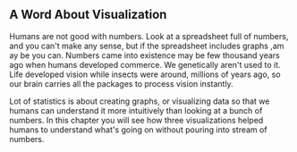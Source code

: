 ## A Word About Visualization

Humans are not good with numbers. Look at a spreadsheet full of numbers, and you can't make any sense, but if the spreadsheet includes graphs ,am ay be you can. Numbers came into existence may be few thousand years ago when humans developed commerce. We genetically aren't used to it. Life developed vision while insects were around, millions of years ago, so our brain carries all the packages to process vision instantly.

Lot of statistics is about creating graphs, or visualizing data so that we humans can understand it more intuitively than looking at a bunch of numbers. In this chapter you will see how three visualizations helped humans to understand what's going on without pouring into stream of numbers.

